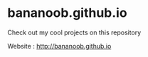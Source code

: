 # bananoob.github.io
Check out my cool projects on this repository

Website : http://bananoob.github.io
